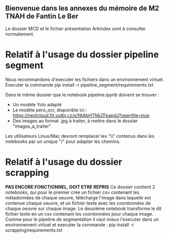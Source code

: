 ## Bienvenue dans les annexes du mémoire de M2 TNAH de Fantin Le Ber ##

Le dossier MCD et le fichier présentation Arkindex sont à consulter normalement.

 # Relatif à l'usage du dossier pipeline segment #

Nous recommandons d'executer les fichiers dans un environnement virtuel.
Executer la commande
    pip install -r pipeline_segment/requirements.txt

Dans le même dossier que le notebook pipeline.ipynb doivent se trouver :
- Un modèle Yolo adapté
- Le modèle pero_ocr, disponible ici : https://nextcloud.fit.vutbr.cz/s/NtAbHTNkZFpapdJ?openfile=true
- Des images au format .jpg à traiter, à mettre dans le dossier "images_a_traiter"

Les utilisateurs Linux/Mac devront remplacer les "\\\\" contenus dans les notebooks par un unique "/" pour adapter les chemins. 

# Relatif à l'usage du dossier scrapping #
**PAS ENCORE FONCTIONNEL, DOIT ETRE REPRIS**
Ce dossier contient 2 notebooks, qui pour le premier crée un fichier csv contenant les métadonnées de chaque oeuvre, télécharge l'image dans laquelle est contenue chaque oeuvre, et un fichier texte avec les coordonnées de chaque oeuvre sur chaque image.
Le deuxième notebook transforme le dit fichier texte en un csv contenant les coordonnées pour chaque image.
Comme pour le pipeline de segmentation il vaut mieux l'executer dans un environnement virtuel et executer la commande :
    pip install -r scrapping/requirements.txt

